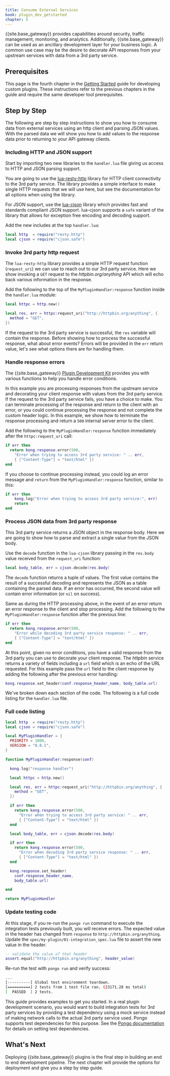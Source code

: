 ```yaml
---
title: Consume External Services
book: plugin_dev_getstarted
chapter: 5
---
```


{{site.base_gateway}} provides capabilities around security, traffic management, 
monitoring, and analytics. Additionally, {{site.base_gateway}} can be used as an 
ancillary development layer for your business logic. A common use case may be the 
desire to decorate API responses from your upstream services with data from a 
3rd party service. 

## Prerequisites

This page is the fourth chapter in the [Getting Started](/gateway/{{page.release}}/plugin-development/get-started/index) 
guide for developing custom plugins. These instructions refer to the previous chapters in the guide and require the same
developer tool prerequisites.

## Step by Step

The following are step by step instructions to show you how to consume data from external 
services using an http client and parsing JSON values. With the parsed data we will
show you how to add values to the response data prior to returning to your
API gateway clients.

### Including HTTP and JSON support

Start by importing two new libraries to the `handler.lua` file giving us access to 
HTTP and JSON parsing support. 

You are going to use the [lua-resty-http](https://github.com/ledgetech/lua-resty-http)
library for HTTP client connectivity to the 3rd party service. The library
provides a simple interface to make single HTTP requests that we will use here, 
but see the documentation for all options when using the library.

For JSON support, use the [lua-cjson](https://github.com/mpx/lua-cjson) library
which provides fast and standards compliant JSON support. lua-cjson supports
a `safe` variant of the library that allows for exception free encoding and decoding
support. 

Add the new includes at the top `handler.lua`:

```lua
local http  = require("resty.http")
local cjson = require("cjson.safe")
```

### Invoke 3rd party http request

The `lua-resty-http` library provides a simple HTTP request
function (`request_uri`) we can use to reach out to our 3rd party service. Here we show
invoking a `GET` request to the _httpbin.org/anything_ API which will 
echo back various information in the response.

Add the following to the top of the `MyPluginHandler:response` function inside the
`handler.lua` module:

```lua
local httpc = http.new()

local res, err = httpc:request_uri("http://httpbin.org/anything", {
  method = "GET",
})
```

If the request to the 3rd party service is successful, the `res` 
variable will contain the response. Before showing how to process the 
successful response, what about error events?
Errors will be provided in the `err` return value, let's see what 
options there are for handling them.

### Handle response errors

The {{site.base_gateway}} 
[Plugin Development Kit](/gateway/{{page.release}}/plugin-development/pdk/)
provides you with various functions to help you handle error conditions.

In this example you are processing responses from the upstream service
and decorating your client response with values from the 3rd party service. 
If the request to the 3rd party service fails, you have a choice to make. 
You can terminate processing of the response and return to the client with 
an error, or you could continue processing the response and not complete the 
custom header logic. In this example, we show how to terminate the
response processing and return a `500` internal server error to the client.

Add the following to the `MyPluginHandler:response` function immediately
after the `httpc:request_uri` call:

```lua
if err then
  return kong.response.error(500,
    "Error when trying to access 3rd party service: " .. err,
    { ["Content-Type"] = "text/html" })
end
```

If you choose to continue processing instead, you could log an 
error message and `return` from the `MyPluginHandler:response` function, 
similar to this:

```lua
if err then
    kong.log("Error when trying to access 3rd party service:", err)
    return
end
```

### Process JSON data from 3rd party response

This 3rd party service returns a JSON object in the
response body. Here we are going to show how to parse and extract a 
single value from the JSON body.

Use the `decode` function in the `lua-cjson` library passing in the
`res.body` value received from the `request_uri` function:

```lua
local body_table, err = cjson.decode(res.body)
```

The `decode` function returns a tuple of values. The first value contains the 
result of a successful decoding and represents the JSON as a table containing 
the parsed data. If an error has occurred, the second value will contain 
error information (or `nil` on success).

Same as during the HTTP processing above, in the event of an error return an 
error response to the client and stop processing. Add the following to 
the `MyPluginHandler:response` function after the previous line:

```lua
if err then
  return kong.response.error(500,
    "Error while decoding 3rd party service response: " .. err,
    { ["Content-Type"] = "text/html" })
end
```

At this point, given no error conditions, you have a valid response from the 
3rd party you can use to decorate your client response. The _httpbin_ service returns
a variety of fields including a `url` field which is an echo of the URL requested.
For this example pass the `url` field to the client response by adding the following 
after the previous error handling:

```lua
kong.response.set_header(conf.response_header_name, body_table.url)
```

We've broken down each section of the code.  The following is a full code
listing for the `handler.lua` file.

### Full code listing

```lua
local http  = require("resty.http")
local cjson = require("cjson.safe")

local MyPluginHandler = {
  PRIORITY = 1000,
  VERSION = "0.0.1",
}

function MyPluginHandler:response(conf)

  kong.log("response handler")

  local httpc = http.new()

  local res, err = httpc:request_uri("http://httpbin.org/anything", {
    method = "GET",
  })

  if err then
    return kong.response.error(500,
      "Error when trying to access 3rd party service: " .. err,
      { ["Content-Type"] = "text/html" })
  end

  local body_table, err = cjson.decode(res.body)

  if err then
    return kong.response.error(500,
      "Error when decoding 3rd party service response: " .. err,
      { ["Content-Type"] = "text/html" })
  end

  kong.response.set_header(
    conf.response_header_name,
    body_table.url)

end

return MyPluginHandler
```

### Update testing code

At this stage, if you re-run the `pongo run` command to execute
the integration tests previously built, you will receive errors. The
expected value in the header has changed from `response` to 
`http://httpbin.org/anything`. Update the 
`spec/my-plugin/01-integration_spec.lua` file to assert the new
value in the header.

```lua
-- validate the value of that header
assert.equal("http://httpbin.org/anything", header_value)
```

Re-run the test with `pongo run` and verify success:

```sh
...
[----------] Global test environment teardown.
[==========] 2 tests from 1 test file ran. (23171.28 ms total)
[  PASSED  ] 2 tests.
```

This guide provides examples to get you started. In a real plugin development 
scenario, you would want to build integration tests for 3rd party services by 
providing a test dependency using a mock service instead
of making network calls to the actual 3rd party service used. Pongo supports 
test dependencies for this purpose. See the 
[Pongo documentation](https://github.com/Kong/kong-pongo?tab=readme-ov-file#test-dependencies) 
for details on setting test dependencies.

## What's Next

Deploying {{site.base_gateway}} plugins is the final step in building an end to end
development pipeline. The next chapter will provide the options for deployment
and give you a step by step guide.
